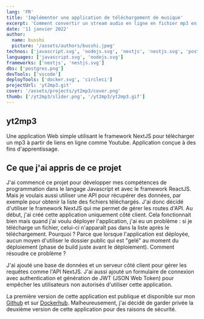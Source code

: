 ```yaml
---
lang: 'FR'
title: 'Implémenter une application de téléchargement de musique'
excerpt: 'Comment convertir un stream audio en ligne en fichier mp3 en naviguant sur les sites populaires de stream musical. Réalisé uniquement dans un but d apprentissage...'
date: '11 janvier 2022'
author:
  name: busshi
  picture: '/assets/authors/busshi.jpeg'
technos: ['javascript.svg', 'nodejs.svg', 'nextjs', 'nestjs.svg', 'postgres.png']
languages: ['javascript.svg', 'nodejs.svg']
frameworks: ['nextjs', 'nestjs.svg']
dbs: ['postgres.png']
devTools: ['vscode']
deployTools: ['docker.svg', 'circleci']
projectUrl: 'yt2mp3.git'
cover: '/assets/projects/yt2mp3/cover.png'
thumb: ['/yt2mp3/slider.png', '/yt2mp3/yt2mp3.gif']
---
```


## yt2mp3

Une application Web simple utilisant le framework NextJS pour télécharger un mp3 à partir de liens en ligne comme Youtube. Application conçue à des fins d'apprentissage.

## Ce que j'ai appris de ce projet

J'ai commencé ce projet pour développer mes compétences de programmation dans le langage Javascript et avec le framework ReactJS. Mais je voulais aussi utiliser une API pour récupérer des données, par exemple pour obtenir la liste des fichiers téléchargés. J'ai donc décidé d'utiliser le framework NextJS qui me permet de gérer les routes d'API. Au début, j'ai créé cette application uniquement côté client. Cela fonctionnait bien mais quand j'ai voulu déployer l'application, j'ai eu un problème : si je télécharge un fichier, celui-ci n'apparaît pas dans la liste après le téléchargement. Pourquoi ? Parce que lorsque l'application est déployée, aucun moyen d'utiliser le dossier public qui est "gelé" au moment du déploiement (phase de build juste avant le déploiement). Comment résoudre ce problème ?

J'ai ajouté une base de données et un serveur côté client pour gérer les requêtes comme l'API NextJS. J'ai aussi ajouté un formulaire de connexion avec authentication et génération de JWT (JSON Web Token) pour empêcher les utilisateurs non autorisés d'utiliser cette application.

La première version de cette application est publique et disponible sur mon [Github](https://github.com/busshi/yt2mp3.git) et sur [Dockerhub](https://hub.docker.com/repository/docker/busshi/yt2mp3). Malheureusement, j'ai décidé de garder privée la deuxième version de cette application pour des raisons de sécurité.